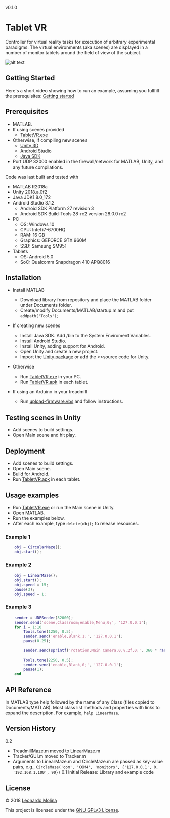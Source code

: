 v0.1.0

# Tablet VR
Controller for virtual reality tasks for execution of arbitrary experimental paradigms. The virtual environments (aka scenes) are displayed in a number of monitor tablets around the field of view of the subject.

![alt text](http://www.interphaser.com/images/content/smoothwalk-hardware-setup-labeled.png "Tablet based VR")

## Getting Started
Here's a short video showing how to run an example, assuming you fullfill the prerequisites:
[Getting started]

## Prerequisites
* MATLAB.
* If using scenes provided
	* [TabletVR.exe][TabletVR.exe]
* Otherwise, if compiling new scenes
	* [Unity 3D][Unity 3D]
	* [Android Studio][Android Studio]
	* [Java SDK][Java SDK]
* Port UDP 32000 enabled in the firewall/network for MATLAB, Unity, and any future compilations.

Code was last built and tested with
* MATLAB R2018a
* Unity 2018.a.0f2
* Java JDK1.8.0_172
* Android Studio 3.1.2
	* Android SDK Platform 27 revision 3
	* Android SDK Build-Tools 28-rc2 version 28.0.0 rc2
* PC
	* OS: Windows 10
	* CPU: Intel i7-6700HQ
	* RAM: 16 GB
	* Graphics: GEFORCE GTX 960M
	* SSD: Samsung SM951
* Tablets
	* OS: Android 5.0
	* SoC: Qualcomm Snapdragon 410 APQ8016

## Installation
* Install MATLAB
	* Download library from repository and place the MATLAB folder under Documents folder.
	* Create/modify Documents/MATLAB/startup.m and put `addpath('Tools');`

* If creating new scenes
	* Install Java SDK.
Add <java-installation-path>/bin to the System Enviroment Variables.
	* Install Android Studio.
	* Install Unity, adding support for Android.
	* Open Unity and create a new project.
	* Import the [Unity package][Unity package] or add the <>source code for Unity.
* Otherwise
	* Run [TabletVR.exe][TabletVR.exe] in your PC.
	* Run [TabletVR.apk][TabletVR.apk] in each tablet.

* If using an Arduino in your treadmill
	* Run [upload-firmware.vbs][upload-firmware.vbs] and follow instructions.
	
## Testing scenes in Unity
* Add scenes to build settings.
* Open Main scene and hit play.

## Deployment
* Add scenes to build settings.
* Open Main scene.
* Build for Android.
* Run [TabletVR.apk][TabletVR.apk] in each tablet.
	
## Usage examples
* Run [TabletVR.exe][TabletVR.exe] or run the Main scene in Unity.
* Open MATLAB.
* Run the examples below.
* After each example, type `delete(obj);` to release resources.

### Example 1
```matlab
	obj = CircularMaze();
	obj.start();
```

### Example 2
```matlab
	obj = LinearMaze();
	obj.start();
	obj.speed = 15;
	pause(3);
	obj.speed = 1;
```

### Example 3
```matlab
	sender = UDPSender(32000);
	sender.send('scene,Classroom;enable,Menu,0;', '127.0.0.1');
	for i = 1:10
		Tools.tone(1250, 0.5);
		sender.send('enable,Blank,1;', '127.0.0.1');
		pause(0.25);
		
		sender.send(sprintf('rotation,Main Camera,0,%.2f,0;', 360 * rand), '127.0.0.1');
		
		Tools.tone(2250, 0.5);
		sender.send('enable,Blank,0;', '127.0.0.1');
		pause(1);
	end
```

## API Reference
In MATLAB type help followed by the name of any Class (files copied to Documents/MATLAB). Most class list methods and properties with links to expand the description. For example, `help LinearMaze`.

## Version History
0.2
* TreadmillMaze.m moved to LinearMaze.m
* Tracker/GUI.m moved to Tracker.m
* Arguments to LinearMaze.m and CircleMaze.m are passed as key-value pairs, e.g., `CircleMaze('com', 'COM4', 'monitors', {'127.0.0.1', 0, '192.168.1.100', 90})`
0.1
Initial Release: Library and example code

## License
© 2018 [Leonardo Molina][Leonardo Molina]

This project is licensed under the [GNU GPLv3 License][LICENSE.md].

[Java SDK]: http://www.oracle.com/technetwork/java/javase/downloads/index.html
[Unity 3D]: https://unity3d.com/unity
[Android Studio]: https://developer.android.com/studio

[Getting started]: https://drive.google.com/open?id=1PznYQcsR23NS4EQ-l4tKz5mKU-1TjS-7
[Leonardo Molina]: https://github.com/leomol

[LICENSE.md]: LICENSE.md
[Unity package]: bin/TabletVR.unitypackage
[TabletVR.exe]: bin/TabletVR.exe
[TabletVR.apk]: bin/TabletVR.apk
[upload-firmware.vbs]: bin/upload-firmware.vbs
